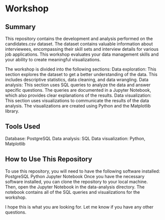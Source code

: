 # Workshop
## Summary
This repository contains the development and analysis performed on the candidates.csv dataset. The dataset contains valuable information about interviewees, encompassing their skill sets and interview details for various job applications. This workshop evaluates your data management skills and your ability to create meaningful visualizations.


The workshop is divided into the following sections:
Data exploration:
This section explores the dataset to get a better understanding of the data. This includes descriptive statistics, data cleaning, and data wrangling.
Data analysis:
This section uses SQL queries to analyze the data and answer specific questions. The queries are documented in a Jupyter Notebook, which also provides clear explanations of the results.
Data visualization:
This section uses visualizations to communicate the results of the data analysis. The visualizations are created using Python and the Matplotlib library.
## Tools Used
Database: PostgreSQL
Data analysis: SQL
Data visualization: Python, Matplotlib
## How to Use This Repository
To use this repository, you will need to have the following software installed:
PostgreSQL
Python
Jupyter Notebook
Once you have the necessary software installed, you can clone the repository to your local machine. Then, open the Jupyter Notebook in the data-analysis directory. The notebook contains all of the SQL queries and visualizations for the workshop.

I hope this is what you are looking for. Let me know if you have any other questions.
